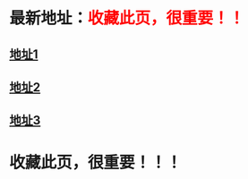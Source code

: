 # <h1>最新地址：<font color="red">收藏此页，很重要！！</font></h1>
<h2><a target="_blank" href="https://66tvzyg.vip">地址1</a></h2>
<h2><a target="_blank" href="https://66tvzyg.xyz">地址2</a></h2>
<h2><a target="_blank" href="https://66tvzyg.fun">地址3</a></h2> 
<h1>收藏此页，很重要！！！</h1>
